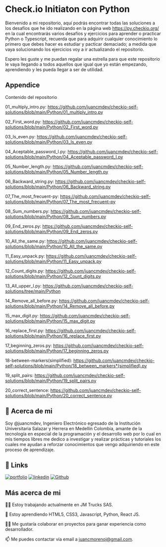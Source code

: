 # Check.io Initiaton con Python

Bienvenido a mi repositorio, aquí podrás encontrar todas las soluciones a los desafíos que he ido realizando en la página web https://py.checkio.org/ en la cual encontrarás varios desafíos y ejercicios para aprender o practicar Python o Typescript, recuerda que para adquirir cualquier conocimiento lo primero que debes hacer es estudiar y pacticar demaciado; a medida que vaya solucionando los ejercicios voy a ir actualizando el repositorio.

Espero les guste y me puedan regalar una estrella para que este repositorio le vaya llegando a todos aquellos que igual que yo están empezando, aprendiendo y les pueda llegar a ser de utilidad.

## Appendice

Contenido del repositorio

01_multiply_intro.py: https://github.com/juancmdev/checkio-self-solutions/blob/main/Python/01_multiply_intro.py

02_First_word.py: https://github.com/juancmdev/checkio-self-solutions/blob/main/Python/02_First_word.py

03_Is_even.py: https://github.com/juancmdev/checkio-self-solutions/blob/main/Python/03_Is_even.py

04_Aceptable_password_I.py: https://github.com/juancmdev/checkio-self-solutions/blob/main/Python/04_Aceptable_password_I.py

05_Number_length.py: https://github.com/juancmdev/checkio-self-solutions/blob/main/Python/05_Number_length.py

06_Backward_string.py: https://github.com/juancmdev/checkio-self-solutions/blob/main/Python/06_Backward_string.py

07_The_most_frecuent-py: https://github.com/juancmdev/checkio-self-solutions/blob/main/Python/07_The_most_frecuent-py

08_Sum_numbers.py: https://github.com/juancmdev/checkio-self-solutions/blob/main/Python/08_Sum_numbers.py

09_End_zeros.py: https://github.com/juancmdev/checkio-self-solutions/blob/main/Python/09_End_zeros.py

10_All_the_same.py: https://github.com/juancmdev/checkio-self-solutions/blob/main/Python/10_All_the_same.py

11_Easy_unpack.py: https://github.com/juancmdev/checkio-self-solutions/blob/main/Python/11_Easy_unpack.py

12_Count_digits.py: https://github.com/juancmdev/checkio-self-solutions/blob/main/Python/12_Count_digits.py

13_All_upper_I.py: https://github.com/juancmdev/checkio-self-solutions/tree/main/Python

14_Remove_all_before.py: https://github.com/juancmdev/checkio-self-solutions/blob/main/Python/14_Remove_all_before.py

15_max_digit.py: https://github.com/juancmdev/checkio-self-solutions/blob/main/Python/15_max_digit.py

16_replace_first.py: https://github.com/juancmdev/checkio-self-solutions/blob/main/Python/16_replace_first.py

17_beginning_zeros.py: https://github.com/juancmdev/checkio-self-solutions/blob/main/Python/17_beginning_zeros.py

18-between-markers(simplified): https://github.com/juancmdev/checkio-self-solutions/blob/main/Python/18_between_markers*(simplified).py

19_split_pairs: https://github.com/juancmdev/checkio-self-solutions/blob/main/Python/19_split_pairs.py

20_correct_sentence: https://github.com/juancmdev/checkio-self-solutions/blob/main/Python/20_correct_sentence.py

## 🚀 Acerca de mi

Soy @juancmdev, Ingeniero Electrónico egresado de la Institución Universitaria Salazar y Herrera en Medellín Colombia, amante de la tecnología en especial de la programación y el desarrollo web por lo cual en mis tiempos libres me dedico a investigar y realizar prácticas y tutoriales los cuales me ayudan a reforzar conocimientos que vengo adquiriendo en este proceso de aprendizaje.

## 🔗 Links

[![portfolio](https://netlify.com/)](https://app.netlify.com/teams/draxustienda/overview)
[![linkedin](https://www.linkedin.com/)](https://www.linkedin.com/in/juan-carlos-moreno-j-14829423b/)
[![Github](https://github.com/)](https://github.com/juancmdev)

## Más acerca de mi

👩‍💻 Estoy trabajando actualmente en JM Trucks SAS.

🧠 Estoy aprendiendo HTML5, CSS3, Javascript, Python, React JS.

👯‍♀️ Me gustaría colaborar en proyectos para ganar experiencia como desarrollador.

📫 Me puedes contactar vía email a juancmorenoj@gmail.com.
